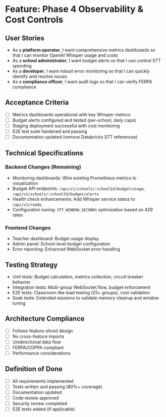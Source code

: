 # Feature: Phase 4 Observability & Cost Controls

## User Stories
- As a **platform operator**, I want comprehensive metrics dashboards so that I can monitor OpenAI Whisper usage and costs
- As a **school administrator**, I want budget alerts so that I can control STT spending
- As a **developer**, I want robust error monitoring so that I can quickly identify and resolve issues
- As a **compliance officer**, I want audit logs so that I can verify FERPA compliance

## Acceptance Criteria
- [ ] Metrics dashboards operational with key Whisper metrics
- [ ] Budget alerts configured and tested (per-school, daily caps)
- [ ] Staging deployment successful with cost monitoring
- [ ] E2E test suite hardened and passing
- [ ] Documentation updated (remove Databricks STT references)

## Technical Specifications

### Backend Changes (Remaining)
- Monitoring dashboards: Wire existing Prometheus metrics to visualization
- Budget API endpoints: `/api/v1/schools/:schoolId/budget/usage`, `/api/v1/schools/:schoolId/budget/alerts`
- Health check enhancements: Add Whisper service status to `/api/v1/ready`
- Configuration tuning: `STT_WINDOW_SECONDS` optimization based on 429 rates

### Frontend Changes
- Teacher dashboard: Budget usage display
- Admin panel: School-level budget configuration
- Error reporting: Enhanced WebSocket error handling

## Testing Strategy
- Unit tests: Budget calculation, metrics collection, circuit breaker behavior
- Integration tests: Multi-group WebSocket flow, budget enforcement
- E2E tests: Classroom-like load testing (25+ groups), cost validation
- Soak tests: Extended sessions to validate memory cleanup and window tuning

## Architecture Compliance
- [ ] Follows feature-sliced design
- [ ] No cross-feature imports
- [ ] Unidirectional data flow
- [ ] FERPA/COPPA compliant
- [ ] Performance considerations

## Definition of Done
- [ ] All requirements implemented
- [ ] Tests written and passing (80%+ coverage)
- [ ] Documentation updated
- [ ] Code review approved
- [ ] Security review completed
- [ ] E2E tests added (if applicable)
